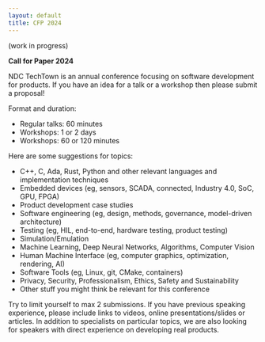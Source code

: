 ```yaml
---
layout: default
title: CFP 2024
---
```


(work in progress)

__Call for Paper 2024__

NDC TechTown is an annual conference focusing on software development for products. If you have an idea for a talk or a workshop then please submit a proposal!

Format and duration:

- Regular talks: 60 minutes
- Workshops: 1 or 2 days
- Workshops: 60 or 120 minutes

Here are some suggestions for topics:

- C++, C, Ada, Rust, Python and other relevant languages and implementation techniques
- Embedded devices (eg, sensors, SCADA, connected, Industry 4.0, SoC, GPU, FPGA)
- Product development case studies
- Software engineering (eg, design, methods, governance, model-driven architecture)
- Testing (eg, HIL, end-to-end, hardware testing, product testing)
- Simulation/Emulation
- Machine Learning, Deep Neural Networks, Algorithms, Computer Vision
- Human Machine Interface (eg, computer graphics, optimization, rendering, AI)
- Software Tools (eg, Linux, git, CMake, containers)
- Privacy, Security, Professionalism, Ethics, Safety and Sustainability
- Other stuff you might think be relevant for this conference

Try to limit yourself to max 2 submissions. If you have previous speaking experience, please include links to videos, online presentations/slides or articles. In addition to specialists on particular topics, we are also looking for speakers with direct experience on developing real products.
